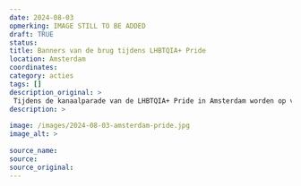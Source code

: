 ```yaml
---
date: 2024-08-03
opmerking: IMAGE STILL TO BE ADDED
draft: TRUE
status: 
title: Banners van de brug tijdens LHBTQIA+ Pride
location: Amsterdam
coordinates: 
category: acties
tags: []
description_original: > 
 Tijdens de kanaalparade van de LHBTQIA+ Pride in Amsterdam worden op verschillende plaatsen spandoeken uitgegooid met boodschappen tegen de zionistische sponsor van het evenement, Booking.
description: > 
 
image: /images/2024-08-03-amsterdam-pride.jpg
image_alt: > 
 
source_name: 
source: 
source_original: 
---
```

